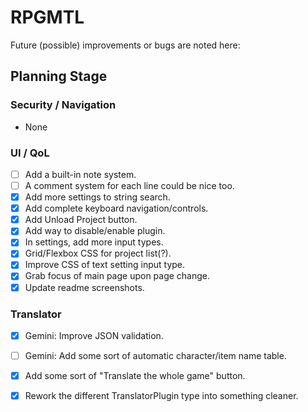 # RPGMTL  
Future (possible) improvements or bugs are noted here:  
  
## Planning Stage  
  
### Security / Navigation  
- None
  
### UI / QoL  
  
- [ ] Add a built-in note system.  
- [ ] A comment system for each line could be nice too.  
- [x] Add more settings to string search.  
- [x] Add complete keyboard navigation/controls.  
- [x] Add Unload Project button.  
- [x] Add way to disable/enable plugin.  
- [x] In settings, add more input types.  
- [x] Grid/Flexbox CSS for project list(?).  
- [x] Improve CSS of text setting input type.  
- [x] Grab focus of main page upon page change.  
- [x] Update readme screenshots.  
  
### Translator
  
- [x] Gemini: Improve JSON validation.  
- [ ] Gemini: Add some sort of automatic character/item name table.  
- [x] Add some sort of "Translate the whole game" button.  
- [x] Rework the different TranslatorPlugin type into something cleaner.  
  
